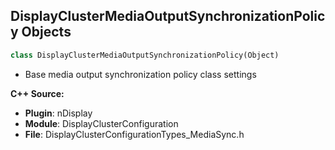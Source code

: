 ## DisplayClusterMediaOutputSynchronizationPolicy Objects

```python
class DisplayClusterMediaOutputSynchronizationPolicy(Object)
```

* Base media output synchronization policy class settings

**C++ Source:**

- **Plugin**: nDisplay
- **Module**: DisplayClusterConfiguration
- **File**: DisplayClusterConfigurationTypes_MediaSync.h

<a id="unreal.DisplayClusterConfigurationViewport"></a>